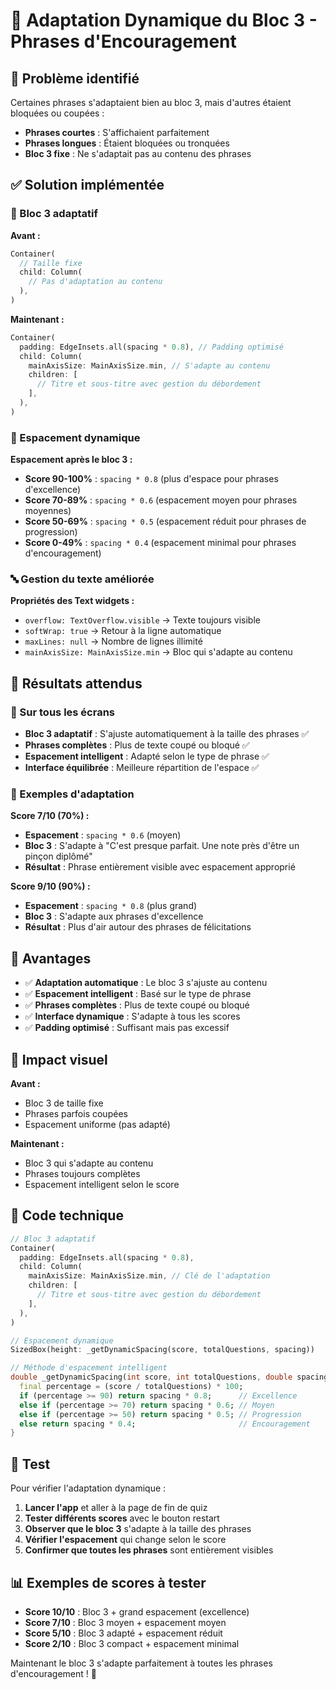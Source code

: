 # 🔄 Adaptation Dynamique du Bloc 3 - Phrases d'Encouragement

## 🎯 Problème identifié

Certaines phrases s'adaptaient bien au bloc 3, mais d'autres étaient bloquées ou coupées :
- **Phrases courtes** : S'affichaient parfaitement
- **Phrases longues** : Étaient bloquées ou tronquées
- **Bloc 3 fixe** : Ne s'adaptait pas au contenu des phrases

## ✅ Solution implémentée

### 🎨 Bloc 3 adaptatif

**Avant :**
```dart
Container(
  // Taille fixe
  child: Column(
    // Pas d'adaptation au contenu
  ),
)
```

**Maintenant :**
```dart
Container(
  padding: EdgeInsets.all(spacing * 0.8), // Padding optimisé
  child: Column(
    mainAxisSize: MainAxisSize.min, // S'adapte au contenu
    children: [
      // Titre et sous-titre avec gestion du débordement
    ],
  ),
)
```

### 📏 Espacement dynamique

**Espacement après le bloc 3 :**
- **Score 90-100%** : `spacing * 0.8` (plus d'espace pour phrases d'excellence)
- **Score 70-89%** : `spacing * 0.6` (espacement moyen pour phrases moyennes)
- **Score 50-69%** : `spacing * 0.5` (espacement réduit pour phrases de progression)
- **Score 0-49%** : `spacing * 0.4` (espacement minimal pour phrases d'encouragement)

### 🔤 Gestion du texte améliorée

**Propriétés des Text widgets :**
- `overflow: TextOverflow.visible` → Texte toujours visible
- `softWrap: true` → Retour à la ligne automatique
- `maxLines: null` → Nombre de lignes illimité
- `mainAxisSize: MainAxisSize.min` → Bloc qui s'adapte au contenu

## 🎯 Résultats attendus

### 📱 Sur tous les écrans
- **Bloc 3 adaptatif** : S'ajuste automatiquement à la taille des phrases ✅
- **Phrases complètes** : Plus de texte coupé ou bloqué ✅
- **Espacement intelligent** : Adapté selon le type de phrase ✅
- **Interface équilibrée** : Meilleure répartition de l'espace ✅

### 📝 Exemples d'adaptation

**Score 7/10 (70%) :**
- **Espacement** : `spacing * 0.6` (moyen)
- **Bloc 3** : S'adapte à "C'est presque parfait. Une note près d'être un pinçon diplômé"
- **Résultat** : Phrase entièrement visible avec espacement approprié

**Score 9/10 (90%) :**
- **Espacement** : `spacing * 0.8` (plus grand)
- **Bloc 3** : S'adapte aux phrases d'excellence
- **Résultat** : Plus d'air autour des phrases de félicitations

## 🚀 Avantages

- ✅ **Adaptation automatique** : Le bloc 3 s'ajuste au contenu
- ✅ **Espacement intelligent** : Basé sur le type de phrase
- ✅ **Phrases complètes** : Plus de texte coupé ou bloqué
- ✅ **Interface dynamique** : S'adapte à tous les scores
- ✅ **Padding optimisé** : Suffisant mais pas excessif

## 🎨 Impact visuel

**Avant :**
- Bloc 3 de taille fixe
- Phrases parfois coupées
- Espacement uniforme (pas adapté)

**Maintenant :**
- Bloc 3 qui s'adapte au contenu
- Phrases toujours complètes
- Espacement intelligent selon le score

## 🔧 Code technique

```dart
// Bloc 3 adaptatif
Container(
  padding: EdgeInsets.all(spacing * 0.8),
  child: Column(
    mainAxisSize: MainAxisSize.min, // Clé de l'adaptation
    children: [
      // Titre et sous-titre avec gestion du débordement
    ],
  ),
)

// Espacement dynamique
SizedBox(height: _getDynamicSpacing(score, totalQuestions, spacing))

// Méthode d'espacement intelligent
double _getDynamicSpacing(int score, int totalQuestions, double spacing) {
  final percentage = (score / totalQuestions) * 100;
  if (percentage >= 90) return spacing * 0.8;      // Excellence
  else if (percentage >= 70) return spacing * 0.6; // Moyen
  else if (percentage >= 50) return spacing * 0.5; // Progression
  else return spacing * 0.4;                       // Encouragement
}
```

## 🔧 Test

Pour vérifier l'adaptation dynamique :
1. **Lancer l'app** et aller à la page de fin de quiz
2. **Tester différents scores** avec le bouton restart
3. **Observer que le bloc 3** s'adapte à la taille des phrases
4. **Vérifier l'espacement** qui change selon le score
5. **Confirmer que toutes les phrases** sont entièrement visibles

## 📊 Exemples de scores à tester

- **Score 10/10** : Bloc 3 + grand espacement (excellence)
- **Score 7/10** : Bloc 3 moyen + espacement moyen
- **Score 5/10** : Bloc 3 adapté + espacement réduit
- **Score 2/10** : Bloc 3 compact + espacement minimal

Maintenant le bloc 3 s'adapte parfaitement à toutes les phrases d'encouragement ! 🎉
